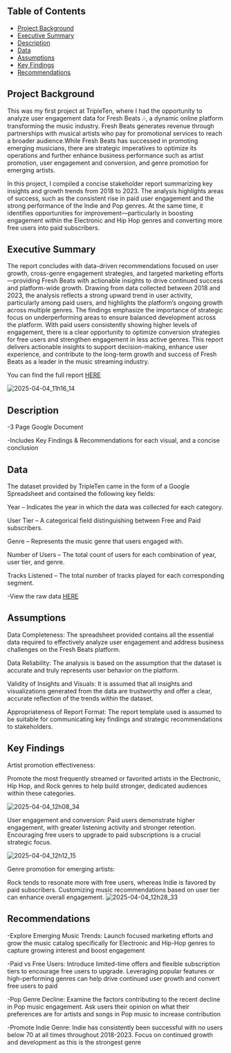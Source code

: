 ## Table of Contents
- [Project Background](#project-background)
- [Executive Summary](#executive-summary)
- [Description](#description)
- [Data](#data)
- [Assumptions](#assumptions)
- [Key Findings](#key-findings)
- [Recommendations](#recommendations)


## Project Background

This was my first project at TripleTen, where I had the opportunity to analyze user engagement data for Fresh Beats 🎶, a dynamic online platform transforming the music industry. Fresh Beats generates revenue through partnerships with musical artists who pay for promotional services to reach a broader audience.While Fresh Beats has successed in promoting emerging musicians, there are strategic imperatives to optimize its operations and further enhance business performance such as artist promotion, user engagement and conversion, and genre promotion for emerging artists.

In this project, I compiled a concise stakeholder report summarizing key insights and growth trends from 2018 to 2023. The analysis highlights areas of success, such as the consistent rise in paid user engagement and the strong performance of the Indie and Pop genres. At the same time, it identifies opportunities for improvement—particularly in boosting engagement within the Electronic and Hip Hop genres and converting more free users into paid subscribers.

## Executive Summary

The report concludes with data-driven recommendations focused on user growth, cross-genre engagement strategies, and targeted marketing efforts—providing Fresh Beats with actionable insights to drive continued success and platform-wide growth. Drawing from data collected between 2018 and 2023, the analysis reflects a strong upward trend in user activity, particularly among paid users, and highlights the platform’s ongoing growth across multiple genres. The findings emphasize the importance of strategic focus on underperforming areas to ensure balanced development across the platform. With paid users consistently showing higher levels of engagement, there is a clear opportunity to optimize conversion strategies for free users and strengthen engagement in less active genres. This report delivers actionable insights to support decision-making, enhance user experience, and contribute to the long-term growth and success of Fresh Beats as a leader in the music streaming industry.


You can find the full report [HERE](https://docs.google.com/document/d/1Yzn532J3bJbHX_dzimELq2_G1HZcML3XiQZEomDMTeQ/edit?usp=sharing)


![2025-04-04_11h16_14](https://github.com/user-attachments/assets/6e58da26-7b84-439c-80af-6e49c4f70f41)



  ## Description
  -3 Page Google Document
  
  -Includes Key Findings & Recommendations for each visual, and a concise conclusion

  ## Data
 
The dataset provided by TripleTen came in the form of a Google Spreadsheet and contained the following key fields:

Year – Indicates the year in which the data was collected for each category.

User Tier – A categorical field distinguishing between Free and Paid subscribers.

Genre – Represents the music genre that users engaged with.

Number of Users – The total count of users for each combination of year, user tier, and genre.

Tracks Listened – The total number of tracks played for each corresponding segment.

-View the raw data [HERE](https://docs.google.com/spreadsheets/d/1bwTLEGFiqEsPi56XkiuhAdv7QfTQLHvW_5aUPOd1adQ/edit?usp=sharing)



## Assumptions

Data Completeness: The spreadsheet provided contains all the essential data required to effectively analyze user engagement and address business challenges on the Fresh Beats platform.

Data Reliability: The analysis is based on the assumption that the dataset is accurate and truly represents user behavior on the platform.

Validity of Insights and Visuals: It is assumed that all insights and visualizations generated from the data are trustworthy and offer a clear, accurate reflection of the trends within the dataset.

Appropriateness of Report Format: The report template used is assumed to be suitable for communicating key findings and strategic recommendations to stakeholders.

## Key Findings

Artist promotion effectiveness:

 Promote the most frequently streamed or favorited artists in the Electronic, Hip Hop, and Rock genres to help build stronger, dedicated audiences within these categories.

![2025-04-04_12h08_34](https://github.com/user-attachments/assets/97e43ccf-05f6-4ac4-97b5-046acb3d3cbe)


User engagement and conversion:
Paid users demonstrate higher engagement, with greater listening activity and stronger retention. Encouraging free users to upgrade to paid subscriptions is a crucial strategic focus.

![2025-04-04_12h12_15](https://github.com/user-attachments/assets/600bb213-4a6d-451e-92b9-cb5717e2ced5)


Genre promotion for emerging artists:

Rock tends to resonate more with free users, whereas Indie is favored by paid subscribers. Customizing music recommendations based on user tier can enhance overall engagement.
![2025-04-04_12h28_33](https://github.com/user-attachments/assets/bffb1c6d-478e-4d58-a5d4-29acc97feb7a)


## Recommendations

-Explore Emerging Music Trends:
Launch focused marketing efforts and grow the music catalog specifically for Electronic and Hip-Hop genres to capture growing interest and boost engagement

-Paid vs Free Users:
Introduce limited-time offers and flexible subscription tiers to encourage free users to upgrade. Leveraging popular features or high-performing genres can help drive continued user growth and convert free users to paid

-Pop Genre Decline: 
Examine the factors contributing to the recent decline in Pop music engagement. Ask users their opinion on what their preferences are for artists and songs in Pop music to increase contribution

-Promote Indie Genre:
Indie has consistently been successful with no users below 70 at all times throughout 2018-2023. Focus on continued growth and development  as this is the strongest genre






 

